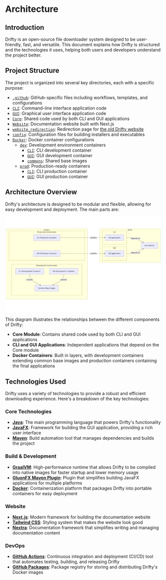 # Architecture

## Introduction

Drifty is an open-source file downloader system designed to be user-friendly, fast, and versatile. This document explains how Drifty is structured and the technologies it uses, helping both users and developers understand the project better.

## Project Structure

The project is organized into several key directories, each with a specific purpose:

- [`.github`](https://github.com/SaptarshiSarkar12/Drifty/tree/master/.github): GitHub-specific files including workflows, templates, and configurations
- [`CLI`](https://github.com/SaptarshiSarkar12/Drifty/tree/master/CLI): Command-line interface application code
- [`GUI`](https://github.com/SaptarshiSarkar12/Drifty/tree/master/GUI): Graphical user interface application code
- [`Core`](https://github.com/SaptarshiSarkar12/Drifty/tree/master/Core): Shared code used by both CLI and GUI applications
- [`Website`](https://github.com/SaptarshiSarkar12/Drifty/tree/master/Website): Documentation website built with Next.js
- [`website_redirection`](https://github.com/SaptarshiSarkar12/Drifty/tree/master/website_redirection): Redirection page for [the old Drifty website](https://saptarshisarkar12.github.io/Drifty/)
- [`config`](https://github.com/SaptarshiSarkar12/Drifty/tree/master/config): Configuration files for building installers and executables
- [`Docker`](https://github.com/SaptarshiSarkar12/Drifty/tree/master/Docker): Docker container configurations
  - [`dev`](https://github.com/SaptarshiSarkar12/Drifty/tree/master/Docker/dev): Development environment containers
    - [`CLI`](https://github.com/SaptarshiSarkar12/Drifty/tree/master/Docker/dev/CLI): CLI development container
    - [`GUI`](https://github.com/SaptarshiSarkar12/Drifty/tree/master/Docker/dev/GUI): GUI development container
    - [`commons`](https://github.com/SaptarshiSarkar12/Drifty/tree/master/Docker/dev/commons): Shared base images
  - [`prod`](https://github.com/SaptarshiSarkar12/Drifty/tree/master/Docker/prod): Production-ready containers
    - [`CLI`](https://github.com/SaptarshiSarkar12/Drifty/tree/master/Docker/prod/CLI): CLI production container
    - [`GUI`](https://github.com/SaptarshiSarkar12/Drifty/tree/master/Docker/prod/GUI): GUI production container

## Architecture Overview

Drifty's architecture is designed to be modular and flexible, allowing for easy development and deployment. The main parts are:

<picture>
  <source media="(prefers-color-scheme: dark)" srcset="../../public/docs_images/drifty-architecture-dark.png">
  <source media="(prefers-color-scheme: light)" srcset="../../public/docs_images/drifty-architecture-light.png">
  <img alt="Drifty Architecture" src="../../public/docs_images/drifty-architecture-light.png">
</picture>

[//]: # (```mermaid)
[//]: # (graph LR)
[//]: # (    subgraph Drifty)
[//]: # (        subgraph CLI)
[//]: # (            CLIApp[CLI Application])
[//]: # (        end)
[//]: # (        subgraph GUI)
[//]: # (            GUIApp[GUI Application])
[//]: # (        end)
[//]: # (        Core[Core Module])
[//]: # (    end)
[//]: # (    subgraph Docker)
[//]: # (        subgraph DevEnv[Development Environment])
[//]: # (            Commons[Common Base Images])
[//]: # (            CDC[CLI Development Container])
[//]: # (            GDC[GUI Development Container])
[//]: # (        end)
[//]: # (        subgraph ProdEnv[Production Environment])
[//]: # (            CPC[CLI Production Container])
[//]: # (            GPC[GUI Production Container])
[//]: # (        end)
[//]: # (    end)
[//]: # (    CLI --depends on--> Core)
[//]: # (    GUI --depends on--> Core)
[//]: # (    CDC --extends--> Commons)
[//]: # (    GDC --extends--> Commons)
[//]: # (    CPC --contains--> CLIApp)
[//]: # (    GPC --contains--> GUIApp)
[//]: # (```)

This diagram illustrates the relationships between the different components of Drifty:

- **Core Module**: Contains shared code used by both CLI and GUI applications
- **CLI and GUI Applications**: Independent applications that depend on the Core module
- **Docker Containers**: Built in layers, with development containers extending common base images and production containers containing the final applications

## Technologies Used

Drifty uses a variety of technologies to provide a robust and efficient downloading experience. Here's a breakdown of the key technologies:

### Core Technologies

- [**Java**](https://www.java.com/): The main programming language that powers Drifty's functionality
- [**JavaFX**](https://openjfx.io/): Framework for building the GUI application, providing a rich user interface
- [**Maven**](https://maven.apache.org/): Build automation tool that manages dependencies and builds the project

### Build & Development

- [**GraalVM**](https://www.graalvm.org/): High-performance runtime that allows Drifty to be compiled into native images for faster startup and lower memory usage
- [**GluonFX Maven Plugin**](https://github.com/gluonhq/gluonfx-maven-plugin): Plugin that simplifies building JavaFX applications for multiple platforms
- [**Docker**](https://www.docker.com/): Containerization platform that packages Drifty into portable containers for easy deployment

### Website

- [**Next.js**](https://nextjs.org/): Modern framework for building the documentation website
- [**Tailwind CSS**](https://tailwindcss.com/): Styling system that makes the website look good
- [**Nextra**](https://nextra.site/): Documentation framework that simplifies writing and managing documentation content

### DevOps

- [**GitHub Actions**](https://docs.github.com/en/actions): Continuous integration and deployment (CI/CD) tool that automates testing, building, and releasing Drifty
- [**GitHub Packages**](https://docs.github.com/en/packages): Package registry for storing and distributing Drifty's Docker images
